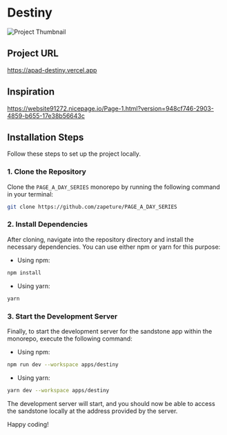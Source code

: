 # Destiny

![Project Thumbnail](https://cdn.sanity.io/images/lwfqdm3j/production/0d4b3d4011894cb298f6a49f773dfbce4f6ffdcb-1615x852.png?fit=max&auto=format)

## Project URL

https://apad-destiny.vercel.app

## Inspiration

https://website91272.nicepage.io/Page-1.html?version=948cf746-2903-4859-b655-17e38b56643c

## Installation Steps

Follow these steps to set up the project locally.

### 1. Clone the Repository

Clone the `PAGE_A_DAY_SERIES` monorepo by running the following command in your terminal:

```bash
git clone https://github.com/zapeture/PAGE_A_DAY_SERIES
```

### 2. Install Dependencies

After cloning, navigate into the repository directory and install the necessary dependencies. You can use either npm or yarn for this purpose:

- Using npm:

```bash
npm install
```

- Using yarn:

```bash
yarn
```

### 3. Start the Development Server

Finally, to start the development server for the sandstone app within the monorepo, execute the following command:

- Using npm:

```bash
npm run dev --workspace apps/destiny
```

- Using yarn:

```bash
yarn dev --workspace apps/destiny
```

The development server will start, and you should now be able to access the sandstone locally at the address provided by the server.

Happy coding!
